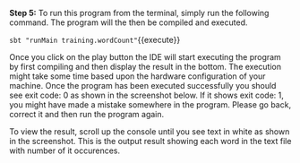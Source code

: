 **Step 5:** To run this program from the terminal, simply run the following command. The program will the then be compiled and executed.

`sbt "runMain training.wordCount"`{{execute}} 

Once you click on the play button the IDE will start executing the program by first compiling and then display the result in the bottom. The execution might take some time based upon the hardware configuration of your machine. Once the program has been executed successfully you should see exit code: 0 as shown in the screenshot below. If it shows exit code: 1, you might have made a mistake somewhere in the program. Please go back, correct it and then run the program again.


To view the result, scroll up the console until you see text in white as shown in the screenshot. This is the output result showing each word in the text file with number of it occurences.